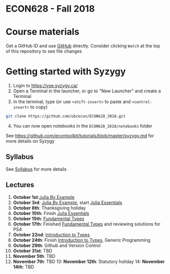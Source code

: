 # ECON628 - Fall 2018

# Course materials
Get a GitHub ID and use [GitHub](https://github.com/econtoolkit/tutorials/blob/master/github.md) directly. Consider clicking `Watch` at the top of this repository to see file changes

# Getting started with Syzygy
1.  Login to https://vse.syzygy.ca/
2. Open a Terminal in the launcher, or go to "New Launcher" and create a Terminal
3. In the terminal, type  (or use `<shift-insert>` to paste and `<control-insert>` to copy)
```bash
git clone https://github.com/ubcecon/ECON628_2018.git
```
4. You can now open notebooks in the `ECON628_2018/notebooks` folder

See https://github.com/econtoolkit/tutorials/blob/master/syzygy.md for more details on Syzygy

## Syllabus
See [Syllabus](syllabus.md) for more details

## Lectures
1. **October 1st**:[Julia By Example](https://nbviewer.jupyter.org/github/ubcecon/ECON628_2018/blob/master/notebooks/julia_by_example.ipynb)
2. **October 3rd**: [Julia By Example](https://nbviewer.jupyter.org/github/ubcecon/ECON628_2018/blob/master/notebooks/julia_by_example.ipynb), start [Julia Essentials](https://nbviewer.jupyter.org/github/ubcecon/ECON628_2018/blob/master/notebooks/julia_essentials.ipynb)
3. **October 8th**: Thanksgiving holiday
4. **October 10th**: Finish [Julia Essentials](https://nbviewer.jupyter.org/github/ubcecon/ECON628_2018/blob/master/notebooks/julia_essentials.ipynb)
5. **October 15th**: [Fundamental Types](https://nbviewer.jupyter.org/github/ubcecon/ECON628_2018/blob/master/notebooks/fundamental_types.ipynb)
6. **October 17th**: Finished [Fundamental Types](https://nbviewer.jupyter.org/github/ubcecon/ECON628_2018/blob/master/notebooks/fundamental_types.ipynb) and reviewing solutions for PS4
7. **October 22nd**: [Introduction to Types](https://nbviewer.jupyter.org/github/ubcecon/ECON628_2018/blob/master/notebooks/introduction_to_types.ipynb)
8. **October 24th**: Finish [Introduction to Types](https://nbviewer.jupyter.org/github/ubcecon/ECON628_2018/blob/master/notebooks/introduction_to_types.ipynb), Generic Programming
9. **October 29th**: Github and Version Control
10. **October 31st**: TBD
11. **November 5th**: TBD
12. **November 7th**: TBD
13: **November 12th**: Statutory holiday 
14: **November 14th**: TBD
